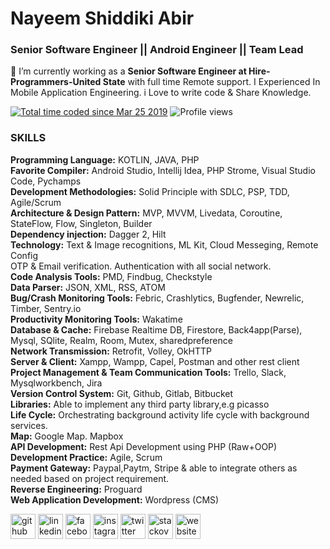# Nayeem Shiddiki Abir
### Senior Software Engineer || Android Engineer || Team Lead

🔭 I’m currently working as a **Senior Software Engineer at Hire-Programmers-United State** with  full time Remote support. I Experienced In Mobile Application Engineering. i Love to write code & Share Knowledge. 

<a href="https://wakatime.com/@abircse"><img src="https://wakatime.com/badge/user/84544c78-ad62-4fe7-ad58-fbbac5100975.svg" alt="Total time coded since Mar 25 2019" /></a> ![Profile views](https://gpvc.arturio.dev/abircse)  
### SKILLS
**Programming Language:** KOTLIN, JAVA, PHP<br />
**Favorite Compiler:** Android Studio, Intellij Idea, PHP Strome, Visual Studio Code, Pychamps<br />
**Development Methodologies:** Solid Principle with SDLC, PSP, TDD, Agile/Scrum<br />
**Architecture & Design Pattern:** MVP, MVVM, Livedata, Coroutine, StateFlow, Flow, Singleton, Builder<br />
**Dependency injection:** Dagger 2, Hilt<br />
**Technology:** Text & Image recognitions, ML Kit, Cloud Messeging, Remote Config<br />
OTP & Email verification. Authentication with all social network.<br />
**Code Analysis Tools:**  PMD, Findbug, Checkstyle<br />
**Data Parser:** JSON, XML, RSS, ATOM<br />
**Bug/Crash Monitoring Tools:** Febric, Crashlytics, Bugfender, Newrelic, Timber, Sentry.io<br />
**Productivity Monitoring Tools:** Wakatime<br />
**Database & Cache:** Firebase Realtime DB, Firestore, Back4app(Parse), Mysql, SQlite, Realm, Room, Mutex, sharedpreference<br />
**Network Transmission:** Retrofit, Volley, OkHTTP<br />
**Server & Client:** Xampp, Wampp, Capel, Postman and other rest client<br />
**Project Management & Team Communication Tools:** Trello, Slack, Mysqlworkbench, Jira<br />
**Version Control System:** Git, Github, Gitlab, Bitbucket<br />
**Libraries:** Able to implement any third party library,e.g picasso<br />
**Life Cycle:** Orchestrating background activity life cycle with background services.<br />
**Map:** Google Map. Mapbox<br />
**API Development:** Rest Api Development using PHP (Raw+OOP)<br />
**Development Practice:** Agile, Scrum<br />
**Payment Gateway:** Paypal,Paytm, Stripe & able to integrate others as needed based on project requirement.<br />
**Reverse Engineering:** Proguard<br />
**Web Application Development:** Wordpress (CMS)<br/>

[<img src='https://cdn.jsdelivr.net/npm/simple-icons@3.0.1/icons/github.svg' alt='github' height='40'>](https://github.com/abircse)  [<img src='https://cdn.jsdelivr.net/npm/simple-icons@3.0.1/icons/linkedin.svg' alt='linkedin' height='40'>](https://www.linkedin.com/in/abircoxsbazar/)  [<img src='https://cdn.jsdelivr.net/npm/simple-icons@3.0.1/icons/facebook.svg' alt='facebook' height='40'>](https://www.facebook.com/abircoxsbazar)  [<img src='https://cdn.jsdelivr.net/npm/simple-icons@3.0.1/icons/instagram.svg' alt='instagram' height='40'>](https://www.instagram.com/abircse/)  [<img src='https://cdn.jsdelivr.net/npm/simple-icons@3.0.1/icons/twitter.svg' alt='twitter' height='40'>](https://twitter.com/Ns_abir)  [<img src='https://cdn.jsdelivr.net/npm/simple-icons@3.0.1/icons/stackoverflow.svg' alt='stackoverflow' height='40'>](https://stackoverflow.com/users/nayeem-shiddiki-abir)  [<img src='https://cdn.jsdelivr.net/npm/simple-icons@3.0.1/icons/icloud.svg' alt='website' height='40'>](coxtunes.com)  

